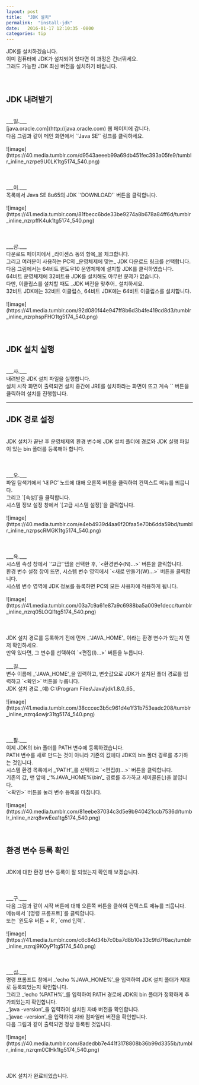 ```yaml
---
layout: post
title:  "JDK 설치"
permalink:  "install-jdk"
date:   2016-01-17 12:10:35 -0800
categories: tip
---
```


JDK를 설치하겠습니다.<br />
이미 컴퓨터에 JDK가 설치되어 있다면 이 과정은 건너뛰세요.<br />
그래도 가능한 JDK 최신 버전을 설치하기 바랍니다.<br />
<br />
<br />

## JDK 내려받기

<br />
___일.___<br />
[java.oracle.com](http://java.oracle.com)&nbsp;웹 페이지에 갑니다.<br />
다음 그림과 같이 메인 화면에서 `‘Java SE’` 링크를 클릭하세요.<br />
<br />
![image](https://40.media.tumblr.com/d9543aeeeb99a69db451fec393a05fe9/tumblr_inline_nzrpe9U0LK1tg5174_540.png)<br />
<br />
<br />
<br />
___이.___<br />
목록에서 Java SE 8u65의 JDK `‘DOWNLOAD’` 버튼을 클릭합니다.<br />
<br />
![image](https://41.media.tumblr.com/81fbecc6bde33be9274a8b678a84ff6d/tumblr_inline_nzrpffK4uk1tg5174_540.png)<br />
<br />
<br />
<br />
___삼.___<br />
다운로드 페이지에서 _라이센스 동의 항목_을 체크합니다.<br />
그리고 여러분이 사용하는 PC의 _운영체제에 맞는_ JDK 다운로드 링크를 선택합니다.<br />
다음 그림에서는 64비트 윈도우10 운영체제에 설치할 JDK를 클릭하였습니다.<br />
64비트 운영체제에 32비트용 JDK를 설치해도 아무런 문제가 없습니다.<br />
다만, 이클립스를 설치할 때도 _JDK 버전을 맞추어_ 설치하세요.<br />
32비트 JDK에는 32비트 이클립스, 64비트 JDK에는 64비트 이클립스를 설치합니다.<br />
<br />
![image](https://41.media.tumblr.com/92d080f44e947ff8b6d3b4fe419cd8d3/tumblr_inline_nzrphspFHO1tg5174_540.png)<br />
<br />
<br />

## JDK 설치 실행

<br />
___사.___<br />
내려받은 JDK 설치 파일을 실행합니다.<br />
설치 시작 화면이 출력되면 설치 중간에 JRE를 설치하라는 화면이 뜨고 계속 `<Next>` 버튼을 클릭하여 설치를 진행합니다.<br />

* * *

## JDK 경로 설정

<br />
JDK 설치가 끝난 후 운영체제의 환경 변수에 JDK 설치 폴더에 경로와 JDK 실행 파일이 있는 bin 폴더를 등록해야 합니다.<br />
<br />
<br />
<br />
___오.___<br />
파일 탐색기에서 ‘내 PC’ 노드에 대해 오른쪽 버튼을 클릭하여 컨텍스트 메뉴를 띄웁니다.<br />
그리고 `[속성]`을 클릭합니다.<br />
시스템 정보 설정 창에서 `[고급 시스템 설정]`을 클릭합니다.<br />
<br />
![image](https://40.media.tumblr.com/e4eb4939d4aa6f20faa5e70b6dda59bd/tumblr_inline_nzrpscRMGK1tg5174_540.png)<br />
<br />
<br />
<br />
___육.___<br />
시스템 속성 창에서 `‘고급‘`탭을 선택한 후, `<환경변수(N)...>` 버튼을 클릭합니다.<br />
환경 변수 설정 창이 뜨면, 시스템 변수 영역에서 `<새로 만들기(W)...>` 버튼을 클릭합니다.<br />
시스템 변수 영역에 JDK 정보를 등록하면 PC의 모든 사용자에 적용하게 됩니다. <br />
<br />
![image](https://41.media.tumblr.com/03a7c9a61e87a9c6988ba5a009e1decc/tumblr_inline_nzrq05LOQl1tg5174_540.png)<br />
<br />
<br />
<br />
JDK 설치 경로를 등록하기 전에 먼저 _‘JAVA_HOME’_ 이라는 환경 변수가 있는지 먼저 확인하세요.<br />
만약 있다면, 그 변수를 선택하여 `<편집(I)...>` 버튼을 누릅니다.<br />
<br />
___칠.___<br />
변수 이름에 _‘JAVA_HOME’_을 입력하고, 변숫값으로 JDK가 설치된 폴더 경로를 입력하고 `<확인>` 버튼을 누릅니다.<br />
JDK 설치 경로 _예) C:\Program Files\Java\jdk1.8.0_65_<br />
<br />
![image](https://41.media.tumblr.com/38cccec3b5c961d4e1f31b753eadc208/tumblr_inline_nzrq4owjr31tg5174_540.png)<br />
<br />
<br />
<br />
___팔.___<br />
이제 JDK의 bin 폴더를 PATH 변수에 등록하겠습니다.<br />
PATH 변수를 새로 만드는 것이 아니라 기존의 값에다 JDK의&nbsp;bin 폴더 경로를 추가하는 것입니다.<br />
시스템 환경 목록에서 _‘PATH’_를 선택하고 `<편집(I)...>` 버튼을 클릭합니다.<br />
기존의 값, 맨 앞에 _‘%JAVA_HOME%\bin’_ 경로를 추가하고 세미콜론(;)을 붙입니다.<br />
`<확인>` 버튼을 눌러 변수 등록을 마칩니다.<br />
<br />
![image](https://40.media.tumblr.com/81eebe37034c3d5e9b940421ccb7536d/tumblr_inline_nzrq8vwEea1tg5174_540.png)<br />
<br />
<br />

## 환경 변수 등록 확인

<br />
JDK에 대한 환경 변수 등록이 잘 되었는지 확인해 보겠습니다.<br />
<br />
<br />
<br />
___구.___<br />
다음 그림과 같이 시작 버튼에 대해 오른쪽 버튼을 클하여 컨텍스트 메뉴를 띄웁니다.<br />
메뉴에서 `[명령 프롬프트]`를 클릭합니다.<br />
또는 `윈도우 버튼 + R`, `cmd 입력`.<br />
<br />
![image](https://41.media.tumblr.com/c6c84d34b7c0ba7d8b10e33c9fd7f6ac/tumblr_inline_nzrqj9KOyP1tg5174_540.png)<br />
<br />
<br />
<br />
___십.___<br />
명령 프롬프트 창에서 _‘echo %JAVA_HOME%’_을 입력하여 JDK 설치 폴더가 제대로 등록되었는지 확인합니다.<br />
그리고 _‘echo %PATH%’_를 입력하여 PATH 경로에 JDK의 bin 폴더가 정확하게 추가되었는지 확인합니다.<br />
_‘java -version’_을 입력하여 설치된 자바 버전을 확인합니다.<br />
_‘javac -version’_을 입력하여 자바 컴파일러 버전을 확인합니다.<br />
다음 그림과 같이 출력되면 정상 등록된 것입니다.<br />
<br />
![image](https://40.media.tumblr.com/8adedbb7e441f3178808b36b99d3355b/tumblr_inline_nzrqm0ClHk1tg5174_540.png)<br />
<br />
<br />
<br />
JDK 설치가 완료되었습니다.<br />
